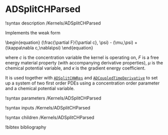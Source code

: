 # ADSplitCHParsed

!syntax description /Kernels/ADSplitCHParsed<RESIDUAL>

Implements the weak form

\begin{equation}
(\frac{\partial F}{\partial c}, \psi) - (\mu,\psi) + (\kappa\nabla c,\nabla\psi)
\end{equation}

where $c$ is the concentration variable the kernel is operating on, $F$ is a
free energy material property (with accompanying derivative properties), $\mu$
is the chemical potential variable, and $\kappa$ is the gradient energy
coefficient.

It is used together with [`ADSplitCHWRes`](/ADSplitCHWRes.md) and
[`ADCoupledTimeDerivative`](/ADCoupledTimeDerivative.md) to set up a system of
two first order PDEs using a concentration order parameter and a chemical
potential variable.

!syntax parameters /Kernels/ADSplitCHParsed<RESIDUAL>

!syntax inputs /Kernels/ADSplitCHParsed<RESIDUAL>

!syntax children /Kernels/ADSplitCHParsed<RESIDUAL>

!bibtex bibliography
